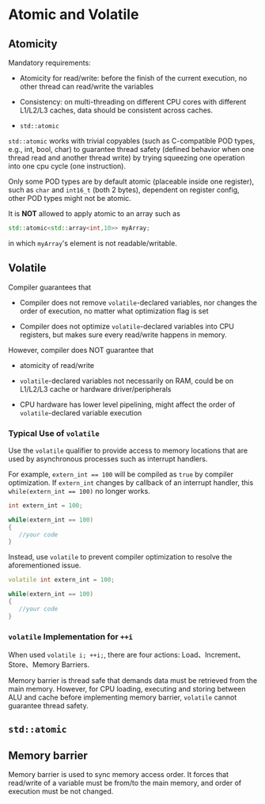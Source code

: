 # Atomic and Volatile

## Atomicity

Mandatory requirements:

* Atomicity for read/write: before the finish of the current execution, no other thread can read/write the variables

* Consistency: on multi-threading on different CPU cores with different L1/L2/L3 caches, data should be consistent across caches.

* `std::atomic`

`std::atomic` works with trivial copyables (such as C-compatible POD types, e.g., int, bool, char) to guarantee thread safety (defined behavior when one thread read and another thread write) by trying squeezing one operation into one cpu cycle (one instruction). 

Only some POD types are by default atomic (placeable inside one register), such as `char` and `int16_t` (both 2 bytes), dependent on register config, other POD types might not be atomic.

It is **NOT** allowed to apply atomic to an array such as
```cpp
std::atomic<std::array<int,10>> myArray;
```
in which `myArray`'s element is not readable/writable.



## Volatile

Compiler guarantees that

* Compiler does not remove `volatile`-declared variables, nor changes the order of execution, no matter what optimization flag is set

* Compiler does not optimize `volatile`-declared variables into CPU registers, but makes sure every read/write happens in memory.

However, compiler does NOT guarantee that

* atomicity of read/write

* `volatile`-declared variables not necessarily on RAM, could be on L1/L2/L3 cache or hardware driver/peripherals

* CPU hardware has lower level pipelining, might affect the order of `volatile`-declared variable execution

### Typical Use of `volatile`

Use the `volatile` qualifier to provide access to memory locations that are used by asynchronous processes such as interrupt handlers.

For example, `extern_int == 100` will be compiled as `true` by compiler optimization. If `extern_int` changes by callback of an interrupt handler, this `while(extern_int == 100)` no longer works.
```cpp
int extern_int = 100;

while(extern_int == 100)
{
   //your code
}
```

Instead, use `volatile` to prevent compiler optimization to resolve the aforementioned issue.
```cpp
volatile int extern_int = 100;

while(extern_int == 100)
{
   //your code
}
```

### `volatile` Implementation for `++i`

When used `volatile i; ++i;`, there are four actions: Load、Increment、Store、Memory Barriers.

Memory barrier is thread safe that demands data must be retrieved from the main memory. However, for CPU loading, executing and storing between ALU and cache before implementing memory barrier, `volatile` cannot guarantee thread safety.

## `std::atomic`

## Memory barrier

Memory barrier is used to sync memory access order. It forces that read/write of a variable must be from/to the main memory, and order of execution must be not changed.